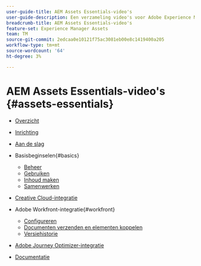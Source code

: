 ```yaml
---
user-guide-title: AEM Assets Essentials-video's
user-guide-description: Een verzameling video's voor Adobe Experience Manager Assets Essentials.
breadcrumb-title: AEM Assets Essentials-video's
feature-set: Experience Manager Assets
team: TM
source-git-commit: 2edcaa0e10121f75ac3081eb00e8c1419400a205
workflow-type: tm+mt
source-wordcount: '64'
ht-degree: 3%

---
```



# AEM Assets Essentials-video&#39;s {#assets-essentials}

+ [Overzicht](overview.md)

+ [Inrichting](./provisioning.md)
+ [Aan de slag](./getting-started.md)

+ Basisbeginselen{#basics}
   + [Beheer](basics/managing.md)
   + [Gebruiken](basics/using.md)
   + [Inhoud maken](basics/creating.md)
   + [Samenwerken](basics/collaborating.md)

+ [Creative Cloud-integratie](integrations/creative-cloud.md)

+ Adobe Workfront-integratie{#workfront}
   + [Configureren](./integrations/workfront/configure.md)
   + [Documenten verzenden en elementen koppelen](./integrations/workfront/link-send.md)
   + [Versiehistorie](./integrations/workfront/versions.md)

+ [Adobe Journey Optimizer-integratie](https://experienceleague.adobe.com/docs/journey-optimizer-learn/tutorials/create-messages/create-email-content-with-the-message-editor.html)

+ [Documentatie](https://experienceleague.adobe.com/docs/experience-manager-assets-essentials/help/introduction.html)